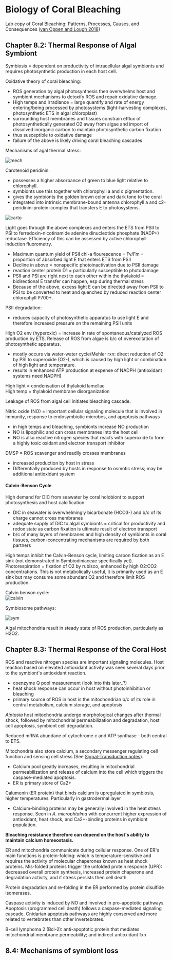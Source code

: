 # Biology of Coral Bleaching

Lab copy of Coral Bleaching: Patterns, Processes, Causes, and Consequences ([van Oppen and Lough 2018](https://drive.google.com/drive/u/0/folders/1oV94QeIa_lDELfBGx3MmiYcWrxikD8Uk))

## Chapter 8.2: Thermal Response of Algal Symbiont

Symbiosis = dependent on productivity of intracellular algal symbionts and requires photosynthetic production in each host cell.

Oxidative theory of coral bleaching:  
- ROS generation by algal photosynthesis then overwhelms host and symbiont mechanisms to detoxify ROS and repair oxidative damage.  
- High temps and irradiance = large quantify and rate of energy entering/being processed by photosystems (light-harvesting complexes, photosynthetic ETS in algal chloroplast)  
- surrounding host membranes and tissues constrain efflux of photosynthetically generated O2 away from algae and import of dissolved inorganic carbon to maintain photosynthetic carbon fixation  
- thus susceptible to oxidative damage  
- failure of the above is likely driving coral bleaching cascades

Mechanisms of agal thermal stress:  

![mech](https://github.com/emmastrand/EmmaStrand_Notebook/blob/master/Comprehensive-Exams/Putnam-exam/algal-thermal-stress.png?raw=true)

Carotenoid peridinin:  
- possesses a higher absorbance of green to blue light relative to chlorophyll.  
- symbionts use this together with chlorophyll a and c pigmentation.  
- gives the symbionts the golden brown color and dark tone to the coral  
- integrated into intrinsic membrane-bound antenna chlorophyll a and c2-peridinin-protein-complex that transfers E to photosystems.   

![carto](https://haygot.s3.amazonaws.com/questions/1003190_1082542_ans_07c493eaacee4f4fabc704ab696cc282.jpg)

Light goes through the above complexes and enters the ETS from PSII to PSI to ferredoxin-nicotinamide adenine dinucleotide phosphate (NADP+) reductase. Efficiency of this can be assessed by active chlorophyll induction fluorometry.  
- Maximum quantum yield of PSII chl-a flourescence = Fv/Fm = proportion of absorbed light E that enters ETS from PSII  
- Decline in above = nonspecific photoinactivation due to PSII damage
- reaction center protein D1 = particularly susceptible to photodamage  
- PSII and PSI are right next to each other within the thylakoid = bidirectional E transfer can happen, esp during thermal stress  
- Because of the above, excess light E can be directed away from PSII to PSI to be converted to heat and quenched by reduced reaction center chlorophyll P700+.

PSII degradation:  
- reduces capacity of photosynthetic apparatus to use light E and therefore increased pressure on the remaining PSII units  

High O2 env (hyperoxic) = increase in rate of spontaneous/catalyzed ROS production by ETS. Release of ROS from algae is b/c of overexcitation of photosynthetic apparatus.  
- mostly occurs via water-water cycle/Mehler rxn: direct reduction of O2 by PSI to superoxide (O2-), which is caused by high light or combination of high light and temperature.  
- results in enhanced ATP production at expense of NADPH (antioxidant systems need NADPH)  

High light = condensation of thylakoid lamellae  
High temp = thylakoid membrane disorganization  

Leakage of ROS from algal cell initiates bleaching cascade.

Nitric oxide (NO) = important cellular signaling molecule that is involved in immunity, response to endosymbiotic microbes, and apoptosis pathways  
- in high temps and bleaching, symbionts increase NO production  
- NO is lipophilic and can cross membranes into the host cell  
- NO is also reactive nitrogen species that reacts with superoxide to form a highly toxic oxidant and electron transport inhibitor  

DMSP = ROS scavenger and readily crosses membranes  
- increased production by host in stress  
- Differentially produced by hosts in response to osmotic stress; may be additional antioxidant system  

#### Calvin-Benson Cycle

High demand for DIC from seawater by coral holobiont to support photosynthesis and host calcification.  
- DIC in seawater is overwhelmingly bicarbonate (HCO3-) and b/c of its charge cannot cross membranes  
- adequate supply of DIC to algal symbionts = critical for productivity and redox state as carbon fixation is ultimate result of electron transport  
- b/c of many layers of membranes and high density of symbionts in coral tissues, carbon-concentrating mechanisms are required by both partners

High temps inhibit the Calvin-Benson cycle, limiting carbon fixation as an E sink (not demonstrated in Symbiodiniaceae specifically yet). Photorespiration = fixation of O2 by rubisco, enhanced by high O2:CO2 concentrations. This is not metabolically useful, it is primarily used as an E sink but may consume some abundant O2 and therefore limit ROS production.

Calvin benson cycle:  
![calvin](https://useruploads.socratic.org/jnN3z9JNQ2Wx75tr1Pcc_2f4bdc8f8275834d3f5ef434d93bf16b991b2357.png)

Symbiosome pathways:

![sym](https://github.com/emmastrand/EmmaStrand_Notebook/blob/master/Comprehensive-Exams/Putnam-exam/DNA-methylation/symbiosome.png?raw=true)

Algal mitochondria result in steady state of ROS production, particularly as H2O2.

## Chapter 8.3: Thermal Response of the Coral Host

ROS and reactive nitrogen species are important signaling molecules. Host reaction based on elevated antioxidant activity was seen several days prior to the symbiont's antioxidant reaction.  
- coenzyme Q pool measurement (look into this later..?)  
- heat shock response can occur in host without photoinhibition or bleaching  
- primary source of ROS in host is the mitochondrian b/c of its role in central metabolism, calcium storage, and apoptosis  

*Aiptasia* host mitochondria undergo morphological changes after thermal shock, followed by mitochondrial permeabilization and degradation, host cell apoptosis, symbiont cell degradation.

Reduced mRNA abundane of cytochrome c and ATP synthase - both central to ETS.

Mitochondria also store calcium, a secondary messenger regulating cell function and sensing cell stress (See [Signal-Transduction notes](https://github.com/emmastrand/EmmaStrand_Notebook/blob/master/Comprehensive-Exams/Putnam-exam/Signal-transduction.md)).  
- Calcium pool greatly increases, resulting in mitochondrial permeabilization and release of calcium into the cell which triggers the caspase-mediated apoptosis.  
- ER is primary store of Ca2+

Calumenin (ER protein) that binds calcium is upregulated in symbiosis, higher temperatures. Particularly in gastrodermal layer  
- Calcium-binding proteins may be generally involved in the heat stress response. Seen in *A. microphtalma* with concurrent higher expression of antioxidant, heat shock, and Ca2+-binding proteins in symbiont population.  

**Bleaching resistance therefore can depend on the host's ability to maintain calcium homeostasis.**  

ER and mitochondria communicate during cellular response. One of ER's main functions is protein-folding: which is temperature-sensitive and requires the activity of molecular chaperones known as heat shock proteins. Mis-folded proteins trigger the unfolded protein response (UPR): decreased overall protein synthesis, increased protein chaperone and degradation activity, and if stress persists then cell death.

Protein degradation and re-folding in the ER performed by protein disulfide isomerases.  

Caspase activity is induced by NO and involved in pro-apoptotic pathways. Apoptosis (programmed cell death) follows a caspase-mediated signaling cascade. Cnidarian apoptosis pathways are highly conserved and more related to vertebrates than other invertebrates.

B-cell lymphoma 2 (Bcl-2): anti-apoptotic protein that mediates mitochondrial membrane permeability; and indirect antioxidant fxn

## 8.4: Mechanisms of symbiont loss
